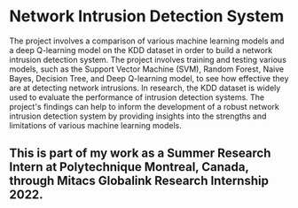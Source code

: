 # Network Intrusion Detection System
The project involves a comparison of various machine learning models and a deep Q-learning model on the KDD dataset in order to build a network intrusion detection system. The project involves training and testing various models, such as the Support Vector Machine (SVM), Random Forest, Naive Bayes, Decision Tree, and Deep Q-learning model, to see how effective they are at detecting network intrusions. In research, the KDD dataset is widely used to evaluate the performance of intrusion detection systems. The project's findings can help to inform the development of a robust network intrusion detection system by providing insights into the strengths and limitations of various machine learning models.


## This is part of my work as a Summer Research Intern at Polytechnique Montreal, Canada, through Mitacs Globalink Research Internship 2022.
